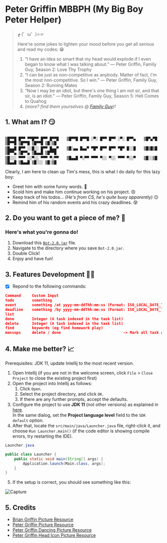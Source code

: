 # Peter Griffin MBBPH (My Big Boy Peter Helper)

> ┏ (゜ω゜)=☞ 
> 
> Here're some jokes to lighten your mood before you get all serious and read my codes: 😁
> 1. “I have an idea so smart that my head would explode if I even began to know what I was talking about.” — Peter Griffin, Family Guy, Season 2: Love Thy Trophy
> 2. “I can be just as non-competitive as anybody. Matter of fact, I'm the most non-competitive. So I win.” — Peter Griffin, Family Guy, Season 2: Running Mates
> 3. “Now I may be an idiot, but there's one thing I am not sir, and that sir, is an idiot.” — Peter Griffin, Family Guy, Season 5: Hell Comes to Quahog
> 4. *(more? find them yourselves @ [Family Guy](https://youtu.be/ShBlLLsGcXs))!*

## 1. What am I? 😏

```

▒█▀▀█ █▀▀ ▀▀█▀▀ █▀▀ █▀▀█ 　 ▒█▀▀█ █▀▀█ ░▀░ █▀▀ █▀▀ ░▀░ █▀▀▄ 　 ▒█▀▄▀█ ▒█▀▀█ ▒█▀▀█ ▒█▀▀█ ▒█░▒█ 
▒█▄▄█ █▀▀ ░░█░░ █▀▀ █▄▄▀ 　 ▒█░▄▄ █▄▄▀ ▀█▀ █▀▀ █▀▀ ▀█▀ █░░█ 　 ▒█▒█▒█ ▒█▀▀▄ ▒█▀▀▄ ▒█▄▄█ ▒█▀▀█ 
▒█░░░ ▀▀▀ ░░▀░░ ▀▀▀ ▀░▀▀ 　 ▒█▄▄█ ▀░▀▀ ▀▀▀ ▀░░ ▀░░ ▀▀▀ ▀░░▀ 　 ▒█░░▒█ ▒█▄▄█ ▒█▄▄█ ▒█░░░ ▒█░▒█
```

Clearly, I am here to clean up Tim's mess, this is what I do daily for this lazy boy:
- Greet him with some funny words. 👋
- Scold him and make him continue working on his project. 😠
- Keep track of his todos... *(He's from CS, he's quite busy apparently)* 😔
- Remind him of his random events and his crazy deadlines. 😰

## 2. Do you want to get a piece of me? 🎃

### **Here's what you're gonna do!**

1. Download this [`Bot-2.0.jar`](https://github.com/Timothyoung97/ip/releases/download/A-Release2/Bot-2.0.jar) file.
2. Navigate to the directory where you save `Bot-2.0.jar`.
3. Double Click!
4. Enjoy and have fun!

## 3. Features Development 👩‍💻

- [X] Repond to the following commands:
```json
Command     Custom Input                                                         Purpose
todo        something                                                            -> Add a todo type task into the task list
event       something /at yyyy-mm-ddThh:mm:ss (Format: ISO_LOCAL_DATE_TIME)      -> Add an event type task into the task list
deadline    something /by yyyy-mm-ddThh:mm:ss (Format: ISO_LOCAL_DATE_TIME)      -> Add an deadline type task into the task list
list                                                                             -> Display all tasks with their status
done        Integer (A task indexed in the task list)                            -> Mark a task as completed
delete      Integer (A task indexed in the task list)                            -> Delete a task from the task list
find        keywords (eg find homework play)                                     -> Find tasks that contain the respective keywords
massops     delete / done							 -> Mark all task as done / delete all tasks
```

## 4. Make me better? 📈

Prerequisites: JDK 11, update Intellij to the most recent version.

1. Open Intellij (if you are not in the welcome screen, click `File` > `Close Project` to close the existing project first)
2. Open the project into Intellij as follows:
   1. Click `Open`.
   1. Select the project directory, and click `OK`.
   1. If there are any further prompts, accept the defaults.
3. Configure the project to use **JDK 11** (not other versions) as explained in [here](https://www.jetbrains.com/help/idea/sdk.html#set-up-jdk).<br>
   In the same dialog, set the **Project language level** field to the `SDK default` option.
4. After that, locate the `src/main/java/Launcher.java` file, right-click it, and choose `Run Launcher.main()` (if the code editor is showing compile errors, try restarting the IDE). 

```java
Launcher.java

public class Launcher {
    public static void main(String[] args) {
        Application.launch(Main.class, args);
    }
}
```

5. If the setup is correct, you should see something like this:

![Capture](https://user-images.githubusercontent.com/62177572/133310665-d8b89965-a71c-4836-81f6-7ba668f41dd5.PNG)

## 5. Credits
- [Brian Griffin Picture Resource](https://en.wikipedia.org/wiki/File:Brian_Griffin.png)
- [Peter Griffin Picture Resource](https://en.wikipedia.org/wiki/File:Peter_Griffin.png)
- [Peter Griffin Dancing Picture Resource](https://www.nicepng.com/ourpic/u2q8a9t4u2a9q8u2_peter-griffin-family-guy-29-by-frasier-and/)
- [Peter Griffin Head Icon Picture Resource](https://www.kindpng.com/imgv/hJTimxi_family-guy-peter-face-hd-png-download/)
